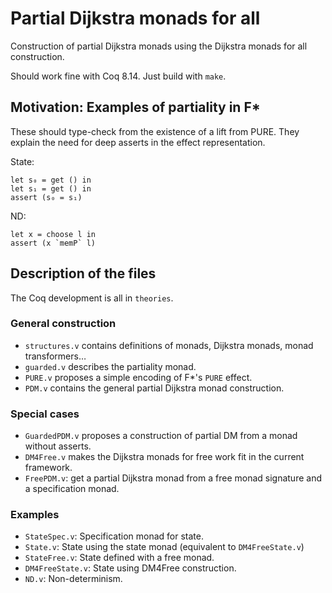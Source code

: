 # Partial Dijkstra monads for all

Construction of partial Dijkstra monads using the Dijkstra monads for all
construction.

Should work fine with Coq 8.14. Just build with `make`.

## Motivation: Examples of partiality in F*

These should type-check from the existence of a lift from PURE.
They explain the need for deep asserts in the effect representation.

State:
```fstar
let s₀ = get () in
let s₁ = get () in
assert (s₀ = s₁)
```

ND:
```fstar
let x = choose l in
assert (x `memP` l)
```

## Description of the files

The Coq development is all in `theories`.

### General construction

- `structures.v` contains definitions of monads, Dijkstra monads, monad
transformers…
- `guarded.v` describes the partiality monad.
- `PURE.v` proposes a simple encoding of F*'s `PURE` effect.
- `PDM.v` contains the general partial Dijkstra monad construction.

### Special cases

- `GuardedPDM.v` proposes a construction of partial DM from a monad without
asserts.
- `DM4Free.v` makes the Dijkstra monads for free work fit in the current
framework.
- `FreePDM.v`: get a partial Dijkstra monad from a free monad signature and
a specification monad.

### Examples

- `StateSpec.v`: Specification monad for state.
- `State.v`: State using the state monad (equivalent to `DM4FreeState.v`)
- `StateFree.v`: State defined with a free monad.
- `DM4FreeState.v`: State using DM4Free construction.
- `ND.v`: Non-determinism.